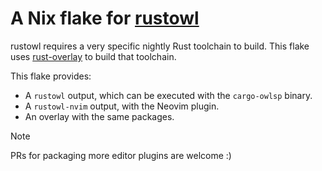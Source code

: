 # A Nix flake for [rustowl](https://github.com/cordx56/rustowl)

rustowl requires a very specific nightly Rust toolchain to build.
This flake uses [rust-overlay](https://github.com/oxalica/rust-overlay) to build that toolchain.

This flake provides:

  - A `rustowl` output, which can be executed with the `cargo-owlsp` binary.
  - A `rustowl-nvim` output, with the Neovim plugin.
  - An overlay with the same packages.

> [!NOTE]
>
> PRs for packaging more editor plugins are welcome :)
